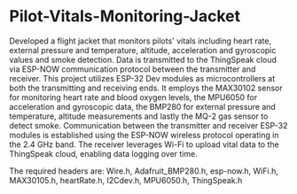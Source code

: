 # Pilot-Vitals-Monitoring-Jacket
Developed a flight jacket that monitors pilots' vitals including heart rate, external pressure and temperature, altitude, acceleration and gyroscopic values and smoke detection. Data is transmitted to the ThingSpeak cloud via ESP-NOW communication protocol between the transmitter and receiver.
This project utilizes ESP-32 Dev modules as microcontrollers at both the transmitting and receiving ends. 
It employs the MAX30102 sensor for monitoring heart rate and blood oxygen levels, the MPU6050 for acceleration and gyroscopic data, the BMP280 for external pressure and temperature, altitude measurements and lastly the MQ-2 gas sensor to detect smoke. Communication between the transmitter and receiver ESP-32 modules is established using the ESP-NOW wireless protocol operating in the 2.4 GHz band. 
The receiver leverages Wi-Fi to upload vital data to the ThingSpeak cloud, enabling data logging over time.

The required headers are: Wire.h, Adafruit_BMP280.h, esp-now.h, WiFi.h, MAX30105.h, heartRate.h, I2Cdev.h, MPU6050.h, ThingSpeak.h

